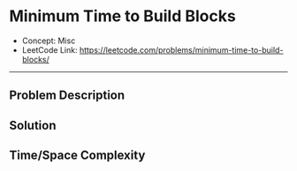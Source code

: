 # Minimum Time to Build Blocks

- Concept: Misc
- LeetCode Link: https://leetcode.com/problems/minimum-time-to-build-blocks/

---

## Problem Description

## Solution

## Time/Space Complexity


